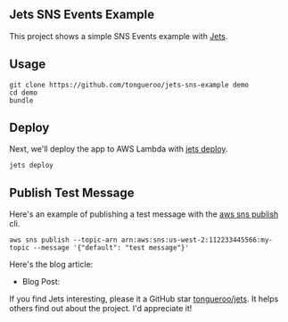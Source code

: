 ## Jets SNS Events Example

This project shows a simple SNS Events example with [Jets](http://rubyonjets.com/).

## Usage

    git clone https://github.com/tongueroo/jets-sns-example demo
    cd demo
    bundle

## Deploy

Next, we'll deploy the app to AWS Lambda with [jets deploy](http://rubyonjets.com/reference/jets-deploy/).

    jets deploy

## Publish Test Message

Here's an example of publishing a test message with the [aws sns publish](https://docs.aws.amazon.com/cli/latest/reference/sns/publish.html) cli.

    aws sns publish --topic-arn arn:aws:sns:us-west-2:112233445566:my-topic --message '{"default": "test message"}'

Here's the blog article:

* Blog Post: []()

If you find Jets interesting, please it a GitHub star [tongueroo/jets](https://github.com/tongueroo/jets). It helps others find out about the project.  I'd appreciate it!